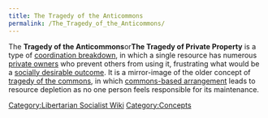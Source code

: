```yaml
---
title: The Tragedy of the Anticommons
permalink: /The_Tragedy_of_the_Anticommons/
---
```


The **Tragedy of the Anticommons**or**The Tragedy of Private Property**
is a type of [coordination
breakdown](Coordination_Breakdown "wikilink"), in which a single
resource has numerous [private owners](Private_Property "wikilink") who
prevent others from using it, frustrating what would be a [socially
desirable outcome](Pareto_Optimality "wikilink"). It is a mirror-image
of the older concept of [tragedy of the
commons](Tragedy_of_the_Commons "wikilink"), in which [commons-based
arrangement](Commons "wikilink") leads to resource depletion as no one
person feels responsible for its maintenance.

[Category:Libertarian Socialist
Wiki](Category:Libertarian_Socialist_Wiki "wikilink")
[Category:Concepts](Category:Concepts "wikilink")